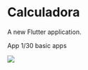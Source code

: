 # Calculadora

A new Flutter application.

App 1/30 basic apps

![](https://media.giphy.com/media/9ECGWuELWTGSprF7vH/giphy.gif)
